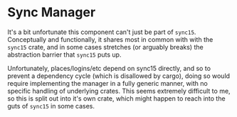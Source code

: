 # Sync Manager

It's a bit unfortunate this component can't just be part of `sync15`.
Conceptually and functionally, it shares most in common with with the `sync15`
crate, and in some cases stretches (or arguably breaks) the abstraction barrier
that `sync15` puts up.

Unfortunately, places/logins/etc depend on sync15 directly, and so to prevent a
dependency cycle (which is disallowed by cargo), doing so would require
implementing the manager in a fully generic manner, with no specific handling of
underlying crates. This seems extremely difficult to me, so this is split out
into it's own crate, which might happen to reach into the guts of `sync15` in
some cases.